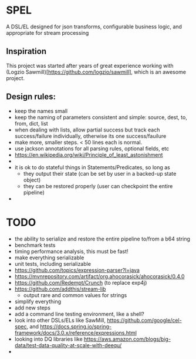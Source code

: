 # SPEL
A DSL/EL designed for json transforms, configurable business logic, and appropriate for stream processing

## Inspiration
This project was started after years of great experience working with (Logzio Sawmill)[https://github.com/logzio/sawmill], which is an awesome project.

## Design rules:
- keep the names small
- keep the naming of parameters consistent and simple: source, dest, to, from, dict, list
- when dealing with lists, allow partial success but track each success/failure individually, otherwise its one success/fauilure
- make more, smaller steps. < 50 lines each is normal.
- use jackson annotations for all parsing rules, optional fields, etc
- https://en.wikipedia.org/wiki/Principle_of_least_astonishment
- 
- it is ok to do stateful things in Statements/Predicates, so long as 
  - they output their state (can be set by user in a backed-up state object)
  - they can be restored properly (user can checkpoint the entire pipeline)
- 

# TODO
- the ability to serialize and restore the entire pipeline to/from a b64 string
- benchmark tests
- timing performance analysis, this must be fast!
- make everything serializable
- unit tests, including serializable
- https://github.com/topics/expression-parser?l=java
- https://mvnrepository.com/artifact/org.ahocorasick/ahocorasick/0.4.0
- https://github.com/Redempt/Crunch (to replace exp4j)
- https://github.com/addthis/stream-lib
  - output rare and common values for strings
- simplify everything
- add new steps
- add a command line testing environment, like a shell?
- look into other DSLs/ELs like SawMill, https://github.com/google/cel-spec, and https://docs.spring.io/spring-framework/docs/3.0.x/reference/expressions.html
- looking into DQ libraries like https://aws.amazon.com/blogs/big-data/test-data-quality-at-scale-with-deequ/
- 